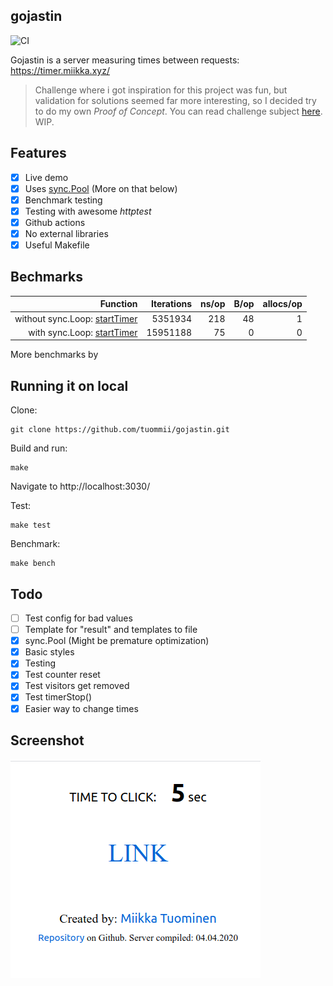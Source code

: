 ## gojastin
![CI](https://github.com/tuommii/gojastin/workflows/CI/badge.svg)

Gojastin is a server measuring times between requests: https://timer.miikka.xyz/

>  Challenge where i got inspiration for this project was fun, but validation for solutions seemed far more interesting, so I decided try to do my own *Proof of Concept*. You can read challenge subject [here](https://github.com/hivehelsinki/remote-challs/tree/master/chall03). WIP. 

## Features
- [x] Live demo
- [x] Uses [sync.Pool](https://golang.org/src/sync/pool.go) (More on that below)
- [x] Benchmark testing
- [x] Testing with awesome *httptest*
- [x] Github actions
- [x] No external libraries
- [x] Useful Makefile

## Bechmarks
| Function | Iterations | ns/op | B/op | allocs/op |
|--:|--:|--:|--:|--:|
|without sync.Loop: [startTimer](https://github.com/tuommii/gojastin/blob/02dbae4ad50f6fe8d68dd62a585b9e58bbc69760/server/visitor.go)| 5351934 | 218 | 48 | 1 |
|with sync.Loop:    [startTimer](https://github.com/tuommii/gojastin/blob/f9cdfa646ed7693d3210a17291abb2a0efd84886/server/visitor.go#L29)|  15951188 | 75 | 0 | 0|



More benchmarks by

## Running it on local

Clone:

```
git clone https://github.com/tuommii/gojastin.git
```

Build and run:

```
make
```


Navigate to http://localhost:3030/


Test:
```
make test
```

Benchmark:
```
make bench
```


## Todo
- [ ] Test config for bad values
- [ ] Template for "result" and templates to file
- [x] sync.Pool (Might be premature optimization)
- [x] Basic styles
- [x] Testing
- [x] Test counter reset
- [x] Test visitors get removed
- [x] Test timerStop()
- [x] Easier way to change times

## Screenshot

![Screenshot](/pic.png)
